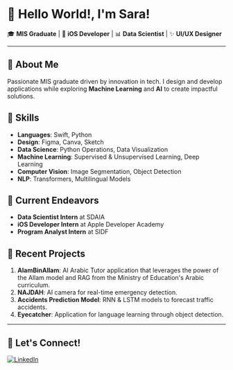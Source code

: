 # 👋 Hello World!, I'm Sara!

🎓 **MIS Graduate** | 📱 **iOS Developer** | 📊 **Data Scientist** | ✨ **UI/UX Designer**

---

## 🚀 About Me
Passionate MIS graduate driven by innovation in tech. I design and develop applications while exploring **Machine Learning** and **AI** to create impactful solutions.

## 💪 Skills
- **Languages**: Swift, Python
- **Design**: Figma, Canva, Sketch
- **Data Science**: Python Operations, Data Visualization
- **Machine Learning**: Supervised & Unsupervised Learning, Deep Learning
- **Computer Vision**: Image Segmentation, Object Detection
- **NLP**: Transformers, Multilingual Models

## 🌱 Current Endeavors
- **Data Scientist Intern** at SDAIA
- **iOS Developer Intern** at Apple Developer Academy
- **Program Analyst Intern** at SIDF

## 🌟 Recent Projects
1. **AlamBinAllam**: AI Arabic Tutor application that leverages the power of the Allam model and RAG from the Ministry of Education's Arabic curriculum.
2. **NAJDAH**: AI camera for real-time emergency detection.
3. **Accidents Prediction Model**: RNN & LSTM models to forecast traffic accidents.
4. **Eyecatcher**: Application for language learning through object detection.

---

## 🔗 Let's Connect!
[![LinkedIn](https://img.shields.io/badge/LinkedIn-Connect-blue?style=for-the-badge&logo=linkedin)]([https://www.linkedin.com/in/sara-alquwaifli/](https://www.linkedin.com/in/sara-alguwaifli/))
